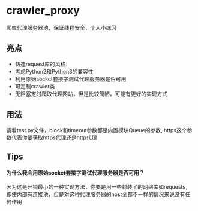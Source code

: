 # crawler_proxy
爬虫代理服务器池，保证线程安全，个人小练习

## 亮点
* 仿造request库的风格
* 考虑Python2和Python3的兼容性
* 利用原始socket套接字测试代理服务器是否可用
* 可定制crawler类
* 无阻塞定时爬取代理网站，但是比较简陋，可能有更好的实现方式

## 用法
请看test.py文件，block和timeout参数都是内置模块Queue的参数,
https这个参数代表你要获取https代理还是http代理

## Tips
#### 为什么我会用原始socket套接字测试代理服务器是否可用？<br>

因为这是开销最小的一种实现方法，你要是用一些封装了的网络库如requests，
即使内部有连接池，但是对这种代理服务器的host全都不一样的情况来说没有任何作用